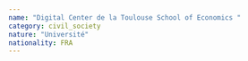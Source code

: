 ```yaml
---
name: "Digital Center de la Toulouse School of Economics "
category: civil_society
nature: "Université"
nationality: FRA
---
```

    